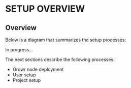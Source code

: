 # SETUP OVERVIEW

## Overview

Below is a diagram that summarizes the setup processes:

In progress...

The next sections describe the following processes:

- Growr node deployment
- User setup
- Project setup

<div style="page-break-after: always;"></div>
